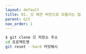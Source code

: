 ```yaml
---
layout: default
title: 01. 깃 예전 버전으로 되돌리는 법
parent: Git
nav_order: 1
---
```


```bash
$ git clone 깃 저장소 주소
cd 프로젝트명
git reset --hard 커밋해시
```